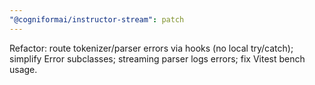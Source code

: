 ```yaml
---
"@cogniformai/instructor-stream": patch
---
```


Refactor: route tokenizer/parser errors via hooks (no local try/catch); simplify Error subclasses; 
streaming parser logs errors; fix Vitest bench usage.


